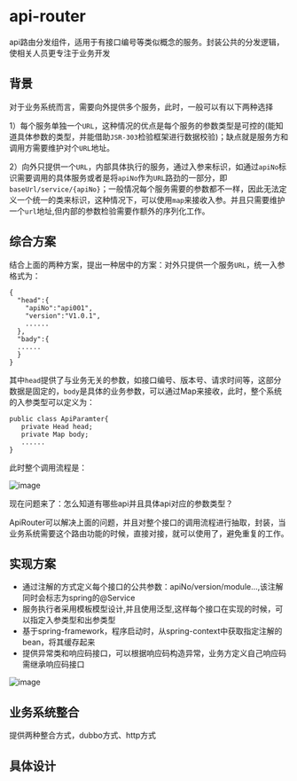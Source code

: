 # api-router
api路由分发组件，适用于有接口编号等类似概念的服务。封装公共的分发逻辑，使相关人员更专注于业务开发

## 背景

对于业务系统而言，需要向外提供多个服务，此时，一般可以有以下两种选择

1）每个服务单独一个`URL`，这种情况的优点是每个服务的参数类型是可控的(能知道具体参数的类型，并能借助`JSR-303`检验框架进行数据校验)；缺点就是服务方和调用方需要维护对个`URL`地址。

2）向外只提供一个`URL`，内部具体执行的服务，通过入参来标识，如通过`apiNo`标识需要调用的具体服务或者是将`apiNo`作为`URL`路劲的一部分，即`baseUrl/service/{apiNo}`；一般情况每个服务需要的参数都不一样，因此无法定义一个统一的类来标识，这种情况下，可以使用`map`来接收入参。并且只需要维护一个`url`地址,但内部的参数检验需要作额外的序列化工作。

## 综合方案

结合上面的两种方案，提出一种居中的方案：对外只提供一个服务`URL`，统一入参格式为：

```
{
  "head":{
    "apiNo":"api001",
    "version":"V1.0.1",
    ......
  },
  "bady":{
  ......
  }
}

```

其中`head`提供了与业务无关的参数，如接口编号、版本号、请求时间等，这部分数据是固定的，`body`是具体的业务参数，可以通过Map来接收，此时，整个系统的入参类型可以定义为：

```
public class ApiParamter{
   private Head head;
   private Map body;
   ......
}
```

此时整个调用流程是：

![image](https://github.com/wdhxwz/api-router/blob/master/images/api%E6%89%A7%E8%A1%8C%E6%B5%81%E7%A8%8B.jpg)

现在问题来了：怎么知道有哪些api并且具体api对应的参数类型？

ApiRouter可以解决上面的问题，并且对整个接口的调用流程进行抽取，封装，当业务系统需要这个路由功能的时候，直接对接，就可以使用了，避免重复的工作。


## 实现方案

- 通过注解的方式定义每个接口的公共参数：apiNo/version/module...,该注解同时会标志为spring的@Service
- 服务执行者采用模板模型设计,并且使用泛型,这样每个接口在实现的时候，可以指定入参类型和出参类型
- 基于spring-framework，程序启动时，从spring-context中获取指定注解的bean，将其缓存起来
- 提供异常类和响应码接口，可以根据响应码构造异常，业务方定义自己响应码需继承响应码接口

![image](https://github.com/wdhxwz/api-router/blob/master/images/%E6%95%B4%E4%BD%93%E7%BB%93%E6%9E%84.jpg)

## 业务系统整合

提供两种整合方式，dubbo方式、http方式

## 具体设计






